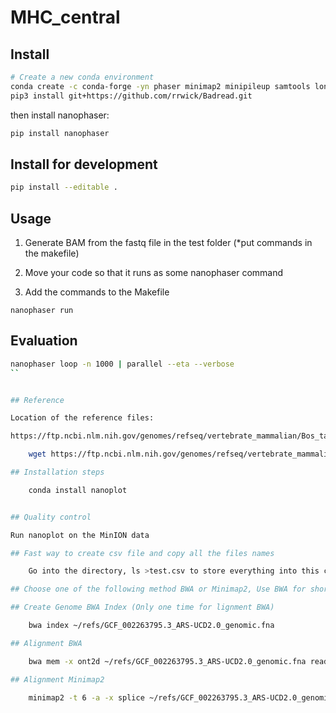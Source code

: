 # MHC_central


## Install

```bash
# Create a new conda environment
conda create -c conda-forge -yn phaser minimap2 minipileup samtools longshot blast pywgsim python
pip3 install git+https://github.com/rrwick/Badread.git
```

then install nanophaser:

```bash
pip install nanophaser
```

## Install for development

```bash
pip install --editable .
```

## Usage

1. Generate BAM from the fastq file in the test folder (*put commands in the makefile)

2. Move your code so that it runs as some nanophaser command

3. Add the commands to the Makefile


```
nanophaser run
```


## Evaluation

```bash
nanophaser loop -n 1000 | parallel --eta --verbose 
``


## Reference 

Location of the reference files:

https://ftp.ncbi.nlm.nih.gov/genomes/refseq/vertebrate_mammalian/Bos_taurus/reference/GCF_002263795.3_ARS-UCD2.0/

    wget https://ftp.ncbi.nlm.nih.gov/genomes/refseq/vertebrate_mammalian/Bos_taurus/all_assembly_versions/suppressed/GCF_000003055.6_Bos_taurus_UMD_3.1.1/GCF_000003055.6_Bos_taurus_UMD_3.1.1_genomic.fna.gz

## Installation steps

    conda install nanoplot


## Quality control

Run nanoplot on the MinION data

## Fast way to create csv file and copy all the files names

    Go into the directory, ls >test.csv to store everything into this csv file

## Choose one of the following method BWA or Minimap2, Use BWA for short reads, Minimap2 for assemblies or long reads.

## Create Genome BWA Index (Only one time for lignment BWA)

    bwa index ~/refs/GCF_002263795.3_ARS-UCD2.0_genomic.fna 

## Alignment BWA 

    bwa mem -x ont2d ~/refs/GCF_002263795.3_ARS-UCD2.0_genomic.fna reads/demo.fq.gz | samtools sort --write-index -o bam/demo_bwa.bam

## Alignment Minimap2 

    minimap2 -t 6 -a -x splice ~/refs/GCF_002263795.3_ARS-UCD2.0_genomic.fna reads/demo.fq.gz | samtools sort --write-index -o bam/demo.bam